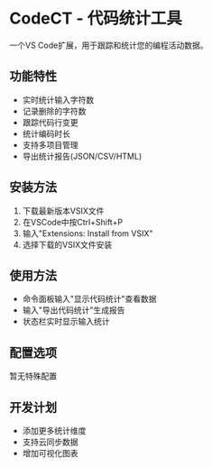 # CodeCT - 代码统计工具

一个VS Code扩展，用于跟踪和统计您的编程活动数据。

## 功能特性
- 实时统计输入字符数
- 记录删除的字符数
- 跟踪代码行变更
- 统计编码时长
- 支持多项目管理
- 导出统计报告(JSON/CSV/HTML)

## 安装方法
1. 下载最新版本VSIX文件
2. 在VSCode中按Ctrl+Shift+P
3. 输入"Extensions: Install from VSIX"
4. 选择下载的VSIX文件安装

## 使用方法
- 命令面板输入"显示代码统计"查看数据
- 输入"导出代码统计"生成报告
- 状态栏实时显示输入统计

## 配置选项
暂无特殊配置

## 开发计划
- 添加更多统计维度
- 支持云同步数据
- 增加可视化图表
